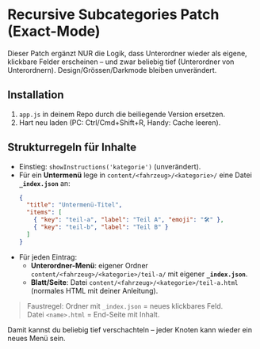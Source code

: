 # Recursive Subcategories Patch (Exact-Mode)

Dieser Patch ergänzt NUR die Logik, dass Unterordner wieder als eigene, klickbare Felder erscheinen – und zwar beliebig tief (Unterordner von Unterordnern). Design/Grössen/Darkmode bleiben unverändert.

## Installation
1) `app.js` in deinem Repo durch die beiliegende Version ersetzen.
2) Hart neu laden (PC: Ctrl/Cmd+Shift+R, Handy: Cache leeren).

## Strukturregeln für Inhalte
- Einstieg: `showInstructions('kategorie')` (unverändert).
- Für ein **Untermenü** lege in `content/<fahrzeug>/<kategorie>/` eine Datei **`_index.json`** an:
  ```json
  {
    "title": "Untermenü-Titel",
    "items": [
      { "key": "teil-a", "label": "Teil A", "emoji": "🛠️" },
      { "key": "teil-b", "label": "Teil B" }
    ]
  }
  ```
- Für jeden Eintrag:
  - **Unterordner-Menü**: eigener Ordner `content/<fahrzeug>/<kategorie>/teil-a/` mit eigener **`_index.json`**.
  - **Blatt/Seite**: Datei `content/<fahrzeug>/<kategorie>/teil-a.html` (normales HTML mit deiner Anleitung).

> Faustregel: Ordner mit `_index.json` = neues klickbares Feld.  
> Datei `<name>.html` = End-Seite mit Inhalt.

Damit kannst du beliebig tief verschachteln – jeder Knoten kann wieder ein neues Menü sein.
